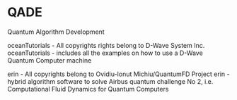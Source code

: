 # QADE
Quantum Algorithm Development

oceanTutorials - All copyrights rights belong to D-Wave System Inc. 
oceanTutorials - includes all the examples on how to use a D-Wave Quantum Computer machine

erin - All copyrights belong to Ovidiu-Ionut Michiu/QuantumFD Project
erin - hybrid algorithm software to solve Airbus quantum challenge No 2, i.e. Computational Fluid Dynamics for Quantum Computers
